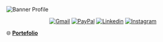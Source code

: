 ![Banner Profile](https://eapi.pcloud.com/getpubthumb?code=XZmubJZO3RLKrQ4bwSiOupYtRg78SzGx3N7&linkpassword=undefined&size=1918x378&crop=0&type=auto)

<p align="center">
<a href="mailto:contact@naulan-chrzaszcz.fr"><img alt="Gmail" src="https://img.shields.io/badge/Gmail-D14836?style=for-the-badge&logo=gmail&logoColor=white"></a>
<a href=""><img alt="PayPal" src="https://img.shields.io/badge/PayPal-00457C?style=for-the-badge&logo=paypal&logoColor=white"></a>
<a href="https://www.linkedin.com/in/naulan-chrzaszcz/"><img alt="Linkedin" src="https://img.shields.io/badge/LinkedIn-0077B5?style=for-the-badge&logo=linkedin&logoColor=white"></a>
<a href="https://www.instagram.com/naulan.chrzaszcz/"><img alt="Instagram" src="https://img.shields.io/badge/Instagram-E4405F?style=for-the-badge&logo=instagram&logoColor=white"></a>
</p>

🌐 __[Portefolio](https://www.chrz-development.fr)__
